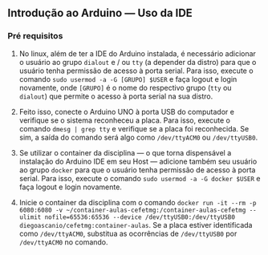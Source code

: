 ## Introdução ao Arduino — Uso da IDE
### Pré requisitos

<div class="small">

1. No linux, além de ter a IDE do Arduino instalada, é necessário adicionar o usuário ao grupo `dialout` e / ou `tty` (a depender da distro) para que o usuário tenha permissão de acesso à porta serial. Para isso, execute o comando `sudo usermod -a -G [GRUPO] $USER` e faça logout e login novamente, onde `[GRUPO]` é o nome do respectivo grupo (`tty` ou `dialout`) que permite o acesso à porta serial na sua distro.

2. Feito isso, conecte o Arduino UNO à porta USB do computador e verifique se o sistema reconheceu a placa. Para isso, execute o comando `dmesg | grep tty` e verifique se a placa foi reconhecida. Se sim, a saída do comando será algo como `/dev/ttyACM0` ou `/dev/ttyUSB0`.

3. Se utilizar o container da disciplina — o que torna dispensável a instalação do Arduino IDE em seu Host — adicione também seu usuário ao grupo `docker` para que o usuário tenha permissão de acesso à porta serial. Para isso, execute o comando `sudo usermod -a -G docker $USER` e faça logout e login novamente.

4. Inicie o container da disciplina com o comando `docker run -it --rm -p 6080:6080 -v ~/container-aulas-cefetmg:/container-aulas-cefetmg --ulimit nofile=65536:65536 --device /dev/ttyUSB0:/dev/ttyUSB0 diegoascanio/cefetmg:container-aulas`. Se a placa estiver identificada como `/dev/ttyACM0`, substitua as ocorrências de `/dev/ttyUSB0` por `/dev/ttyACM0` no comando.

</div>

